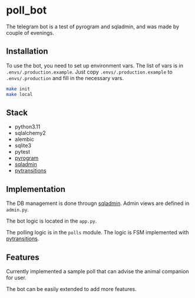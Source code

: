 # poll_bot

The telegram bot is a test of pyrogram and sqladmin, and was made by couple of evenings.

## Installation

To use the bot, you need to set up environment vars.
The list of vars is in `.envs/.production.example`.
Just copy `.envs/.production.example` to `.envs/.production` and fill in the necessary vars.

```bash
make init
make local
```

## Stack

-   python3.11
-   sqlalchemy2
-   alembic
-   sqlite3
-   pytest
-   [pyrogram](https://github.com/pyrogram/pyrogram)
-   [sqladmin](https://github.com/aminalaee/sqladmin)
-   [pytransitions](https://github.com/pytransitions/transitions)

## Implementation

The DB management is done througn [sqladmin](https://github.com/aminalaee/sqladmin).
Admin views are defined in `admin.py`.

The bot logic is located in the `app.py`.

The polling logic is in the `polls` module.
The logic is FSM implemented with [pytransitions](https://github.com/pytransitions/transitions).

## Features

Currently implemented a sample poll that can advise the animal companion for user.

The bot can be easily extended to add more features.
